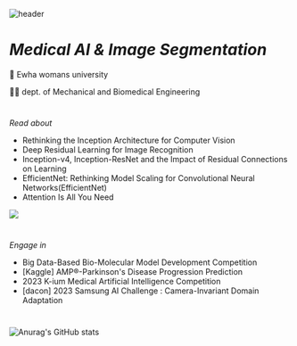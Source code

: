 ![header](https://capsule-render.vercel.app/api?type=waving&&color=0:0047fb,100:7c5ad3&section=footer&height=140&text=Welcome+to+hrb0's&animation=fadeIn&fontSize=60&descSize=60)

# _Medical AI & Image Segmentation_
🏫 Ewha womans university

👩‍🎓 dept. of Mechanical and Biomedical Engineering
#
_Read about_

- Rethinking the Inception Architecture for Computer Vision
- Deep Residual Learning for Image Recognition
- Inception-v4, Inception-ResNet and the Impact of Residual Connections on Learning
- EfficientNet: Rethinking Model Scaling for Convolutional Neural Networks(EfficientNet)
- Attention Is All You Need

<a href="https://coooding-study.tistory.com/" target="_blank"><img src="https://img.shields.io/badge/StudyNote-3d8dff?style=flat-square&logo=Tistory&logoColor=ffffff"/></a>
#
_Engage in_

- Big Data-Based Bio-Molecular Model Development Competition 
- [Kaggle] AMP®-Parkinson's Disease Progression Prediction
- 2023 K-ium Medical Artificial Intelligence Competition
- [dacon] 2023 Samsung AI Challenge : Camera-Invariant Domain Adaptation
#
![Anurag's GitHub stats](https://github-readme-stats.vercel.app/api?username=hrb0&show_icons=true&theme=radical)
